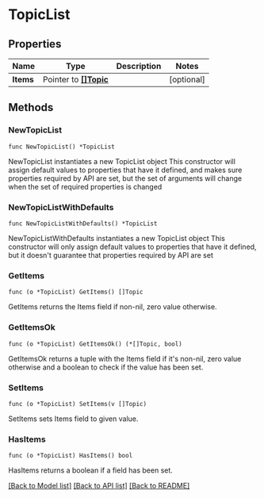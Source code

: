 # TopicList

## Properties

Name | Type | Description | Notes
------------ | ------------- | ------------- | -------------
**Items** | Pointer to [**[]Topic**](Topic.md) |  | [optional] 


## Methods

### NewTopicList

`func NewTopicList() *TopicList`

NewTopicList instantiates a new TopicList object
This constructor will assign default values to properties that have it defined,
and makes sure properties required by API are set, but the set of arguments
will change when the set of required properties is changed

### NewTopicListWithDefaults

`func NewTopicListWithDefaults() *TopicList`

NewTopicListWithDefaults instantiates a new TopicList object
This constructor will only assign default values to properties that have it defined,
but it doesn't guarantee that properties required by API are set


### GetItems

`func (o *TopicList) GetItems() []Topic`

GetItems returns the Items field if non-nil, zero value otherwise.

### GetItemsOk

`func (o *TopicList) GetItemsOk() (*[]Topic, bool)`

GetItemsOk returns a tuple with the Items field if it's non-nil, zero value otherwise
and a boolean to check if the value has been set.

### SetItems

`func (o *TopicList) SetItems(v []Topic)`

SetItems sets Items field to given value.

### HasItems

`func (o *TopicList) HasItems() bool`

HasItems returns a boolean if a field has been set.



[[Back to Model list]](../README.md#documentation-for-models) [[Back to API list]](../README.md#documentation-for-api-endpoints) [[Back to README]](../README.md)

